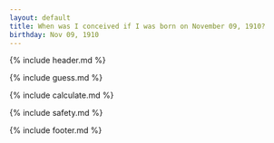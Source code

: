 ```yaml
---
layout: default
title: When was I conceived if I was born on November 09, 1910?
birthday: Nov 09, 1910
---
```


{% include header.md %}

{% include guess.md %}

{% include calculate.md %}

{% include safety.md %}

{% include footer.md %}



